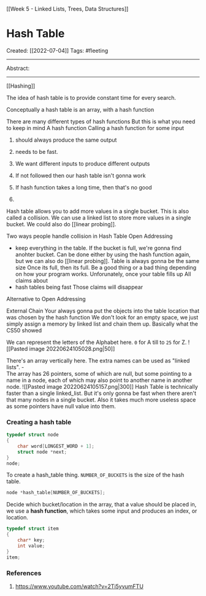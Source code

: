 [[Week 5 - Linked Lists, Trees, Data Structures]]

# Hash Table
Created:  [[2022-07-04]]
Tags: #fleeting 

---
Abstract:


---
[[Hashing]]

The idea of hash table is to provide constant time for every search. 

Conceptually
a hash table is an array, with a hash function 

There are many different types of hash functions
But this is what you need to keep in mind
A hash function
Calling a hash function for some input
1. should always produce the same output
2. needs to be fast. 
3. We want different inputs to produce different outputs




1. If not followed then our hash table isn't gonna work
2. If hash function takes a long time, then that's no good
3. 


Hash table allows you to add more values in a single bucket. This is also called a collision. We can use a linked list to store more values in a single bucket. We could also do [[linear probing]].

Two ways people handle collision in Hash Table
Open Addressing
- keep everything in the table. If the bucket is full, we're gonna find anohter bucket. Can be done either by using the hash function again, but we can also do [[linear probing]].
Table is always gonna be the same size
Once its full, then its full. Be a good thing or a bad thing depending on how your program works.
Unforunately, once your table fills up
All claims about
- hash tables being fast
Those claims will disappear


Alternative to Open Addressing

External Chain
Your always gonna put the objects into the table location that was chosen by the hash function
We don't look for an empty space, we just simply assign a memory by linked list and chain them up. Basically what the CS50 showed




We can represent the letters of the Alphabet here. 
`0` for A till to `25` for Z. 
![[Pasted image 20220624105028.png|50]]

There's an array vertically here. The extra names can be used as "linked lists". -     
    The array has 26 pointers, some of which are null, but some pointing to a name in a node, each of which may also point to another name in another node.
![[Pasted image 20220624105157.png|300]]
Hash Table is technically faster than a single linked_list. 
But it's only gonna be fast when there aren't that many nodes in a single bucket. 
Also it takes much more useless space as some pointers have null value into them.


### Creating a hash table
```C
typedef struct node
{
    char word[LONGEST_WORD + 1];
    struct node *next;
}
node;
```

To create a hash_table thing. `NUMBER_OF_BUCKETS` is the size of the hash table.
```C
node *hash_table[NUMBER_OF_BUCKETS];
```


Decide which bucket/location in the array, 
that a value should be placed in, 
we use a **hash function**, which takes some input and produces an index, or location.






```C
typedef struct item
{
    char* key;
    int value;
} 
item;
```











### References
1. https://www.youtube.com/watch?v=2Ti5yvumFTU